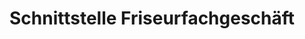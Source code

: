 ---
title: "Schnittstelle Friseurfachgeschäft"
url: /halle-saale/schnittstelle-friseurfachgeschaeft/
shop: Friseur
---
